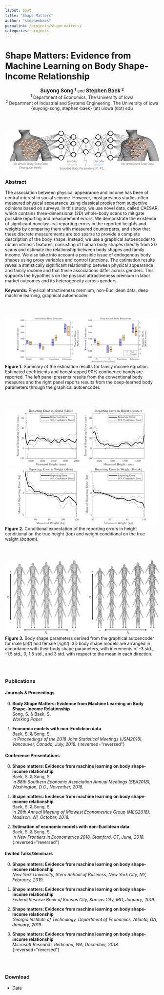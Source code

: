 ```yaml
---
layout: post
title: "Shape Matters"
author: "stephenbaek"
permalink: /projects/shape-matters/
categories: projects
---
```


# Shape Matters: Evidence from Machine Learning on Body Shape-Income Relationship

<center>
<b><span style="font-size:larger;">Suyong Song</span> <sup>1</sup></b> and <b><span style="font-size:larger;">Stephen Baek</span> <sup>2</sup></b><br/>
<sup>1</sup> Department of Economics, The University of Iowa<br/>
<sup>2</sup> Department of Industrial and Systems Engineering, The University of Iowa<br/>
{suyong-song, stephen-baek} (at) uiowa (dot) edu
</center>

<br/>&nbsp;

![](/projects/shape-matters/img/graphAE.png)

### Abstract
The association between physical appearance and income has been of central interest in social science. However, most previous studies often measured physical appearance using classical proxies from subjective opinions based on surveys. In this study, we use novel data, called CAESAR, which contains three-dimensional (3D) whole-body scans to mitigate possible reporting and measurement errors. We demonstrate the existence of significant nonclassical reporting errors in the reported heights and weights by comparing them with measured counterparts, and show that these discrete measurements are too sparse to provide a complete description of the body shape. Instead, we use a graphical autoencoder to obtain intrinsic features, consisting of human body shapes directly from 3D scans and estimate the relationship between body shapes and family income. We also take into account a possible issue of endogenous body shapes using proxy variables and control functions. The estimation results reveal a statistically significant relationship between physical appearance and family income and that these associations differ across genders. This supports the hypothesis on the physical attractiveness premium in labor market outcomes and its heterogeneity across genders.

**Keywords:**  Physical attractiveness premium, non-Euclidean data, deep machine learning,  graphical autoencoder

<br/>&nbsp;

![](/projects/shape-matters/img/summary.png)
<b>Figure 1.</b> Summary of the estimation results for family income equation. Estimated coefficients and bootstrapped 90% confidence bands are reported. The left panel presents results from the conventional body measures and the right panel reports results from the deep-learned body parameters through the graphical autoencoder.

<br/>&nbsp;

![](/projects/shape-matters/img/reporting_error_height2.png)
![](/projects/shape-matters/img/reporting_error_weight2.png)
<b>Figure 2.</b> Conditional expectation of the reporting errors in height conditional on the true height (<i>top</i>) and weight conditional on the true weight (<i>bottom</i>).

<br/>&nbsp;

![](/projects/shape-matters/img/shape_param.png)
<b>Figure 3.</b> Body shape parameters derived from the graphical autoencoder for male (<i>left</i>) and female (<i>right</i>). 3D body shape models are arranged in accordance with their body shape parameters, with increments of -3 std., -1.5 std., 0, 1.5 std., and 3 std. with respect to the mean in each direction.

<br/>&nbsp;

### Publications

#### Journals & Proceedings

0. **Body Shape Matters: Evidence from Machine Learning on Body Shape-Income Relationship**<br/>
Song, S. & Baek, S.<br/>
*Working Paper*

0. **Economic models with non-Euclidean data**<br/>
Baek, S. & Song, S.<br/>
In *Proceedings of the 2018 Joint Statistical Meetings (JSM2018), Vancouver, Canada, July, 2018.*
{:reversed="reversed"}


#### Conference Presentations

0. **Shape matters: Evidence from machine learning on body shape-income relationship**<br/>
Baek, S. & Song, S.<br/>
In *88th Southern Economic Association Annual Meetings (SEA2018), Washington, D.C., November, 2018.*
 
0. **Shape matters: Evidence from machine learning on body shape-income relationship**<br/>
Baek, S. & Song, S.<br/>
In *28th Annual Meeting of Midwest Econometrics Group (MEG2018), Madison, WI, October, 2018.*

0. **Estimation of economic models with non-Euclidean data**<br/>
Baek, S. & Song, S.<br/>
In *New Frontiers in Econometrics 2018, Stamford, CT, June, 2018.*
{:reversed="reversed"}


#### Invited Talks/Seminars

0. **Shape matters: Evidence from machine learning on body shape-income relationship**<br/>
*New York University, Stern School of Business, New York City, NY, February, 2019.*

0. **Shape matters: Evidence from machine learning on body shape-income relationship**<br/>
*Federal Reserve Bank of Kansas City, Kansas City, MO, January, 2019.*

0. **Shape matters: Evidence from machine learning on body shape-income relationship**<br/>
*Georgia Institute of Technology, Department of Economics, Atlanta, GA, January, 2019.*

0. **Shape matters: Evidence from machine learning on body shape-income relationship**<br/>
*Microsoft Research, Redmond, WA, December, 2018.*
{:reversed="reversed"}



<br/>&nbsp;

### Download

- [Data](data.csv)